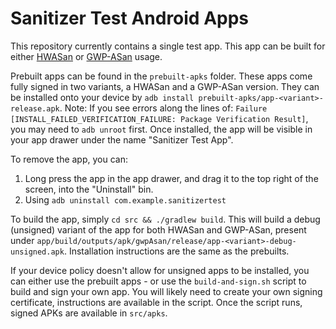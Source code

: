 # Sanitizer Test Android Apps

This repository currently contains a single test app. This app can be built for
either [HWASan](https://developer.android.com/ndk/guides/hwasan) or
[GWP-ASan](https://developer.android.com/ndk/guides/gwp-asan) usage.

Prebuilt apps can be found in the `prebuilt-apks` folder. These apps come fully
signed in two variants, a HWASan and a GWP-ASan version. They can be installed
onto your device by `adb install prebuilt-apks/app-<variant>-release.apk`.
Note: If you see errors along the lines of:
`Failure [INSTALL_FAILED_VERIFICATION_FAILURE: Package Verification Result]`,
you may need to `adb unroot` first. Once installed, the app will be visible
in your app drawer under the name "Sanitizer Test App".

To remove the app, you can:
 1. Long press the app in the app drawer, and drag it to the top right of the
    screen, into the "Uninstall" bin.
 2. Using `adb uninstall com.example.sanitizertest`

To build the app, simply `cd src && ./gradlew build`. This will build a debug
(unsigned) variant of the app for both HWASan and GWP-ASan, present under
`app/build/outputs/apk/gwpAsan/release/app-<variant>-debug-unsigned.apk`.
Installation instructions are the same as the prebuilts.

If your device policy doesn't allow for unsigned apps to be installed, you can
either use the prebuilt apps - or use the `build-and-sign.sh` script to build
and sign your own app. You will likely need to create your own signing
certificate, instructions are available in the script. Once the script runs,
signed APKs are available in `src/apks`.
